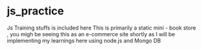 # js_practice
Js Training stuffs is included here 
This is primarily a static mini - book store , you migh be seeing this as an e-commerce site shortly as I will be implementing my learnings here using node.js and Mongo DB
